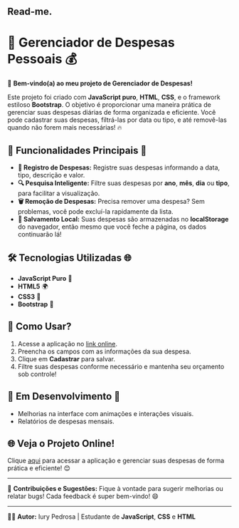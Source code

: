 ## Read-me.

# 💸 **Gerenciador de Despesas Pessoais** 💰

👋 **Bem-vindo(a) ao meu projeto de Gerenciador de Despesas!**

Este projeto foi criado com **JavaScript puro**, **HTML**, **CSS**, e o framework estiloso **Bootstrap**. O objetivo é proporcionar uma maneira prática de gerenciar suas despesas diárias de forma organizada e eficiente. Você pode cadastrar suas despesas, filtrá-las por data ou tipo, e até removê-las quando não forem mais necessárias! 🔥

## 🚀 **Funcionalidades Principais** 🎯

- **📅 Registro de Despesas:** Registre suas despesas informando a data, tipo, descrição e valor.
- **🔍 Pesquisa Inteligente:** Filtre suas despesas por **ano**, **mês**, **dia** ou **tipo**, para facilitar a visualização.
- **🗑️ Remoção de Despesas:** Precisa remover uma despesa? Sem problemas, você pode excluí-la rapidamente da lista.
- **💾 Salvamento Local:** Suas despesas são armazenadas no **localStorage** do navegador, então mesmo que você feche a página, os dados continuarão lá!

## 🛠️ **Tecnologias Utilizadas** 🌐

- **JavaScript Puro** 🎯
- **HTML5** 🌍
- **CSS3** 🎨
- **Bootstrap** 💎

## 🌟 **Como Usar?**

1. Acesse a aplicação no [link online](https://orcamento-pessoal-deviury.netlify.app/).
2. Preencha os campos com as informações da sua despesa.
3. Clique em **Cadastrar** para salvar.
4. Filtre suas despesas conforme necessário e mantenha seu orçamento sob controle!

## 🚧 **Em Desenvolvimento** 🚀

- Melhorias na interface com animações e interações visuais.
- Relatórios de despesas mensais.

## 🌐 **Veja o Projeto Online!**

Clique [aqui](https://orcamento-pessoal-deviury.netlify.app/) para acessar a aplicação e gerenciar suas despesas de forma prática e eficiente! 😊

---

📝 **Contribuições e Sugestões:**
Fique à vontade para sugerir melhorias ou relatar bugs! Cada feedback é super bem-vindo! 😄

---

👩‍💻 **Autor:** Iury Pedrosa | Estudante de **JavaScript**, **CSS** e **HTML**
